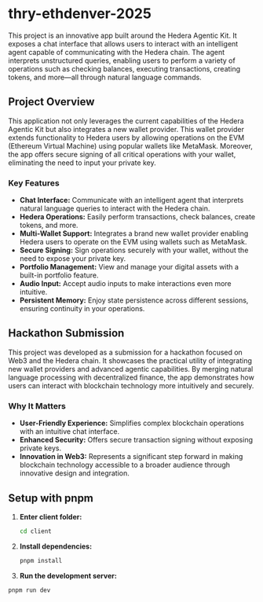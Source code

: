 # thry-ethdenver-2025

This project is an innovative app built around the Hedera Agentic Kit. It exposes a chat interface that allows users to interact with an intelligent agent capable of communicating with the Hedera chain. The agent interprets unstructured queries, enabling users to perform a variety of operations such as checking balances, executing transactions, creating tokens, and more—all through natural language commands.

## Project Overview

This application not only leverages the current capabilities of the Hedera Agentic Kit but also integrates a new wallet provider. This wallet provider extends functionality to Hedera users by allowing operations on the EVM (Ethereum Virtual Machine) using popular wallets like MetaMask. Moreover, the app offers secure signing of all critical operations with your wallet, eliminating the need to input your private key.

### Key Features

- **Chat Interface:** Communicate with an intelligent agent that interprets natural language queries to interact with the Hedera chain.
- **Hedera Operations:** Easily perform transactions, check balances, create tokens, and more.
- **Multi-Wallet Support:** Integrates a brand new wallet provider enabling Hedera users to operate on the EVM using wallets such as MetaMask.
- **Secure Signing:** Sign operations securely with your wallet, without the need to expose your private key.
- **Portfolio Management:** View and manage your digital assets with a built-in portfolio feature.
- **Audio Input:** Accept audio inputs to make interactions even more intuitive.
- **Persistent Memory:** Enjoy state persistence across different sessions, ensuring continuity in your operations.

## Hackathon Submission

This project was developed as a submission for a hackathon focused on Web3 and the Hedera chain. It showcases the practical utility of integrating new wallet providers and advanced agentic capabilities. By merging natural language processing with decentralized finance, the app demonstrates how users can interact with blockchain technology more intuitively and securely.

### Why It Matters

- **User-Friendly Experience:** Simplifies complex blockchain operations with an intuitive chat interface.
- **Enhanced Security:** Offers secure transaction signing without exposing private keys.
- **Innovation in Web3:** Represents a significant step forward in making blockchain technology accessible to a broader audience through innovative design and integration.

## Setup with pnpm

1. **Enter client folder:**
   ```bash
   cd client
   ```

2. **Install dependencies:**
   ```bash
   pnpm install
   ```

3. **Run the development server:**
  ```bash
  pnpm run dev
  ```